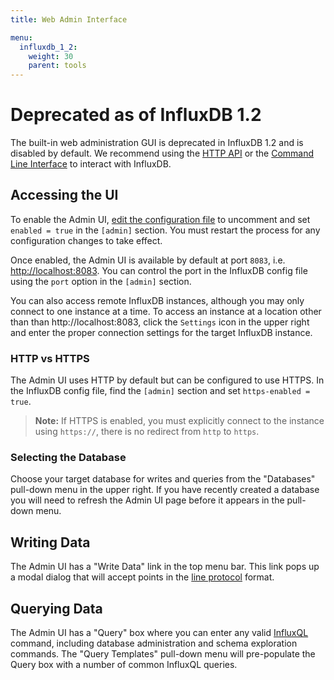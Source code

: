 ```yaml
---
title: Web Admin Interface

menu:
  influxdb_1_2:
    weight: 30
    parent: tools
---
```


# Deprecated as of InfluxDB 1.2

The built-in web administration GUI is deprecated in InfluxDB 1.2 and is disabled by default. We recommend using the [HTTP API](/influxdb/v1.2/tools/api/) or the [Command Line Interface](/influxdb/v1.2/tools/shell/) to interact with InfluxDB.

## Accessing the UI

To enable the Admin UI, [edit the configuration file](/influxdb/v1.2/administration/config/#enabled-false) to uncomment and set `enabled = true` in the `[admin]` section.
You must restart the process for any configuration changes to take effect.

Once enabled, the Admin UI is available by default at port `8083`, i.e. [http://localhost:8083](http://localhost:8083).
You can control the port in the InfluxDB config file using the `port` option in the `[admin]` section.

You can also access remote InfluxDB instances, although you may only connect to one instance at a time.
To access an instance at a location other than than http://localhost:8083, click the `Settings` icon in the upper right and enter the proper connection settings for the target InfluxDB instance.

### HTTP vs HTTPS

The Admin UI uses HTTP by default but can be configured to use HTTPS.
In the InfluxDB config file, find the `[admin]` section and set `https-enabled = true`.

> **Note:** If HTTPS is enabled, you must explicitly connect to the instance using `https://`, there is no redirect from `http` to `https`.

### Selecting the Database

Choose your target database for writes and queries from the "Databases" pull-down menu in the upper right.
If you have recently created a database you will need to refresh the Admin UI page before it appears in the pull-down menu.

## Writing Data

The Admin UI has a "Write Data" link in the top menu bar.
This link pops up a modal dialog that will accept points in the [line protocol](/influxdb/v1.2/concepts/glossary/#line-protocol) format.

## Querying Data

The Admin UI has a "Query" box where you can enter any valid [InfluxQL](/influxdb/v1.2/query_language/spec/) command, including database administration and schema exploration commands.
The "Query Templates" pull-down menu will pre-populate the Query box with a number of common InfluxQL queries.
